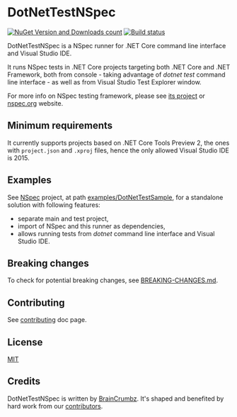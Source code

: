 # DotNetTestNSpec

[![NuGet Version and Downloads count](https://buildstats.info/nuget/dotnet-test-nspec)](https://www.nuget.org/packages/dotnet-test-nspec) 
[![Build status](https://ci.appveyor.com/api/projects/status/avtd9ca8mcuj4u6x/branch/master?svg=true)](https://ci.appveyor.com/project/BrainCrumbz/dotnettestnspec/branch/master)

DotNetTestNSpec is a NSpec runner for .NET Core command line interface and Visual Studio
IDE.

It runs NSpec tests in .NET Core projects targeting both .NET Core and .NET Framework,
both from console - taking advantage of *dotnet test* command line interface - as well as
from Visual Studio Test Explorer window.

For more info on NSpec testing framework, please see
[its project](https://github.com/nspec/NSpec) or [nspec.org](http://nspec.org/) website.

## Minimum requirements

It currently supports projects based on .NET Core Tools Preview 2, the ones with 
`project.json` and `.xproj` files, hence the only allowed Visual Studio IDE is 2015.

## Examples

See [NSpec](https://github.com/nspec/NSpec) project, at path
[examples/DotNetTestSample](https://github.com/nspec/NSpec/tree/master/sln/test/Samples/DotNetTestSample),
for a standalone solution with following features:

  * separate main and test project, 
  * import of NSpec and this runner as dependencies, 
  * allows running tests from *dotnet* command line interface and Visual Studio IDE.

## Breaking changes

To check for potential breaking changes, see [BREAKING-CHANGES.md](./BREAKING-CHANGES.md).

## Contributing

See [contributing](CONTRIBUTING.md) doc page.

## License

[MIT](./license.txt)

## Credits

DotNetTestNSpec is written by [BrainCrumbz](http://www.braincrumbz.com). It's shaped and
benefited by hard work from our [contributors](https://github.com/nspec/DotNetTestNSpec/contributors).
